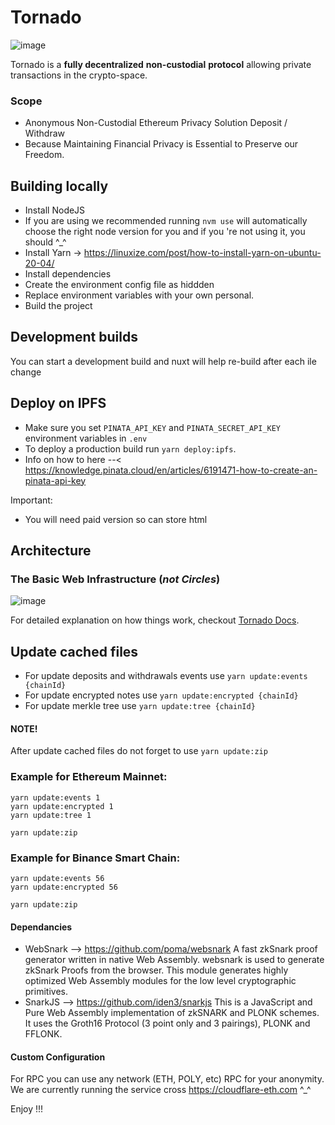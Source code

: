 # Tornado

![image](https://github.com/tHeStRyNg/tornado/assets/118682909/a5525da8-38e5-4118-a328-6e0e340be0d4)

Tornado is a **fully decentralized** **non-custodial** **protocol** allowing private transactions in the crypto-space.

### Scope
- Anonymous Non-Custodial Ethereum Privacy Solution Deposit / Withdraw
- Because Maintaining Financial Privacy is Essential to Preserve our Freedom.

## Building locally

- Install NodeJS
- If you are using we recommended running `nvm use` will automatically choose the right node version for you and if you 're not using it, you should ^_^
- Install Yarn -> https://linuxize.com/post/how-to-install-yarn-on-ubuntu-20-04/
- Install dependencies
- Create the environment config file as hiddden 
- Replace environment variables with your own personal.
- Build the project

## Development builds

You can start a development build and nuxt will help re-build after each ile change

## Deploy on IPFS

- Make sure you set `PINATA_API_KEY` and `PINATA_SECRET_API_KEY` environment variables in `.env`
- To deploy a production build run `yarn deploy:ipfs`.
- Info on how to here --< https://knowledge.pinata.cloud/en/articles/6191471-how-to-create-an-pinata-api-key
 
Important:
- You will need paid version so can store html

## Architecture

### The Basic Web Infrastructure (_not Circles_)

![image](https://github.com/tHeStRyNg/tornado/assets/118682909/b8d9e9b2-d5e0-4f69-97ad-6b45b2ba266d)


For detailed explanation on how things work, checkout [Tornado Docs](https://github.com/tHeStRyNg/tornado/tree/master/docs).

## Update cached files

- For update deposits and withdrawals events use `yarn update:events {chainId}`
- For update encrypted notes use `yarn update:encrypted {chainId}`
- For update merkle tree use `yarn update:tree {chainId}`

#### NOTE!

After update cached files do not forget to use `yarn update:zip`

### Example for Ethereum Mainnet:

```
yarn update:events 1
yarn update:encrypted 1
yarn update:tree 1

yarn update:zip
```

### Example for Binance Smart Chain:

```
yarn update:events 56
yarn update:encrypted 56

yarn update:zip
```

#### Dependancies

- WebSnark --> https://github.com/poma/websnark
A fast zkSnark proof generator written in native Web Assembly. 
websnark is used to generate zkSnark Proofs from the browser.
This module generates highly optimized Web Assembly modules for the low level cryptographic primitives.
- SnarkJS  --> https://github.com/iden3/snarkjs
This is a JavaScript and Pure Web Assembly implementation of zkSNARK and PLONK schemes. It uses the Groth16 Protocol (3 point only and 3 pairings), PLONK and FFLONK.

#### Custom Configuration
 For RPC you can use any network (ETH, POLY, etc) RPC for your anonymity.
 We are currently running the service cross https://cloudflare-eth.com ^_^

 Enjoy !!!
